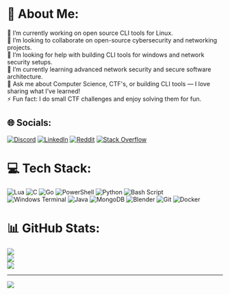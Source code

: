 # 💫 About Me:
🔭 I’m currently working on open source CLI tools for Linux.<br>🤝 I’m looking to collaborate on open-source cybersecurity and networking projects.<br>🫱 I’m looking for help with building CLI tools for windows and network security setups.<br>🌱 I’m currently learning advanced network security and secure software architecture.<br>💬 Ask me about Computer Science, CTF's, or building CLI tools — I love sharing what I’ve learned!<br>⚡ Fun fact: I do small CTF challenges and enjoy solving them for fun.


## 🌐 Socials:
[![Discord](https://img.shields.io/badge/Discord-%237289DA.svg?logo=discord&logoColor=white)](https://discord.gg/Vander_13) [![LinkedIn](https://img.shields.io/badge/LinkedIn-%230077B5.svg?logo=linkedin&logoColor=white)](https://linkedin.com/in/bharath-r-l) [![Reddit](https://img.shields.io/badge/Reddit-%23FF4500.svg?logo=Reddit&logoColor=white)](https://reddit.com/user/vander_13) [![Stack Overflow](https://img.shields.io/badge/-Stackoverflow-FE7A16?logo=stack-overflow&logoColor=white)](https://stackoverflow.com/users/Vander_13) 

# 💻 Tech Stack:
![Lua](https://img.shields.io/badge/lua-%232C2D72.svg?style=for-the-badge&logo=lua&logoColor=white) ![C](https://img.shields.io/badge/c-%2300599C.svg?style=for-the-badge&logo=c&logoColor=white) ![Go](https://img.shields.io/badge/go-%2300ADD8.svg?style=for-the-badge&logo=go&logoColor=white) ![PowerShell](https://img.shields.io/badge/PowerShell-%235391FE.svg?style=for-the-badge&logo=powershell&logoColor=white) ![Python](https://img.shields.io/badge/python-3670A0?style=for-the-badge&logo=python&logoColor=ffdd54) ![Bash Script](https://img.shields.io/badge/bash_script-%23121011.svg?style=for-the-badge&logo=gnu-bash&logoColor=white) ![Windows Terminal](https://img.shields.io/badge/Windows%20Terminal-%234D4D4D.svg?style=for-the-badge&logo=windows-terminal&logoColor=white) ![Java](https://img.shields.io/badge/java-%23ED8B00.svg?style=for-the-badge&logo=openjdk&logoColor=white) ![MongoDB](https://img.shields.io/badge/MongoDB-%234ea94b.svg?style=for-the-badge&logo=mongodb&logoColor=white) ![Blender](https://img.shields.io/badge/blender-%23F5792A.svg?style=for-the-badge&logo=blender&logoColor=white) ![Git](https://img.shields.io/badge/git-%23F05033.svg?style=for-the-badge&logo=git&logoColor=white) ![Docker](https://img.shields.io/badge/docker-%230db7ed.svg?style=for-the-badge&logo=docker&logoColor=white)
# 📊 GitHub Stats:
![](https://github-readme-stats.vercel.app/api?username=Dark-Ive&theme=dark&hide_border=false&include_all_commits=false&count_private=false)<br/>
![](https://nirzak-streak-stats.vercel.app/?user=Dark-Ive&theme=dark&hide_border=false)<br/>
![](https://github-readme-stats.vercel.app/api/top-langs/?username=Dark-Ive&theme=dark&hide_border=false&include_all_commits=false&count_private=false&layout=compact)

---
[![](https://visitcount.itsvg.in/api?id=Dark-Ive&icon=0&color=0)](https://visitcount.itsvg.in)

<!-- Proudly created with GPRM ( https://gprm.itsvg.in ) -->
